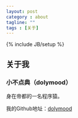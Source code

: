 ```yaml
---
layout: post
category : about
tagline: ""
tags : [关于]
---
```

{% include JB/setup %}

## 关于我

### 小不点典（dolymood）

身在帝都的一名程序猿。

我的Github地址：[dolymood](https://github.com/dolymood/)


